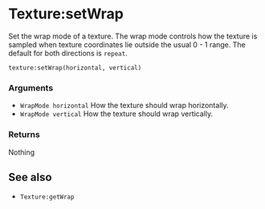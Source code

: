 <!--
category: reference
-->

Texture:setWrap
===

Set the wrap mode of a texture.  The wrap mode controls how the texture is sampled when texture
coordinates lie outside the usual 0 - 1 range.  The default for both directions is `repeat`.

    texture:setWrap(horizontal, vertical)

### Arguments

- `WrapMode horizontal` How the texture should wrap horizontally.
- `WrapMode vertical` How the texture should wrap vertically.

### Returns

Nothing

See also
---

- `Texture:getWrap`
